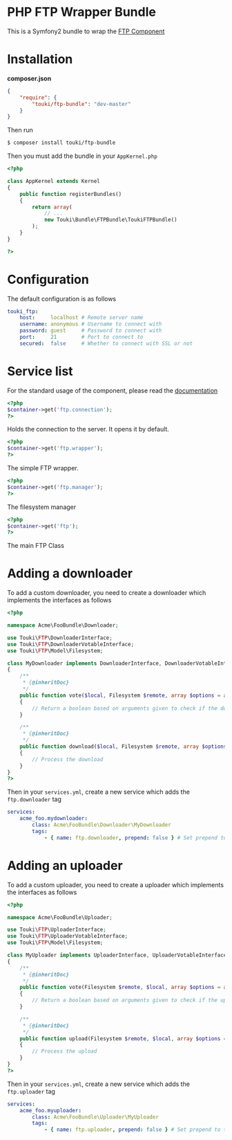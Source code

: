 # PHP FTP Wrapper Bundle

This is a Symfony2 bundle to wrap the [FTP Component](https://github.com/touki653/php-ftp-wrapper)

# Installation

**composer.json**

```json
{
    "require": {
        "touki/ftp-bundle": "dev-master"
    }
}
```

Then run

```sh
$ composer install touki/ftp-bundle
```

Then you must add the bundle in your `AppKernel.php`

```php
<?php

class AppKernel extends Kernel
{
    public function registerBundles()
    {
        return array(
            // ...
            new Touki\Bundle\FTPBundle\ToukiFTPBundle()
        );
    }
}

?>
```

# Configuration

The default configuration is as follows

```yml
touki_ftp:
    host:     localhost # Remote server name
    username: anonymous # Username to connect with
    password: guest     # Password to connect with
    port:     21        # Port to connect to
    secured:  false     # Whether to connect with SSL or not
```

# Service list

For the standard usage of the component, please read the [documentation](https://github.com/touki653/php-ftp-wrapper/tree/master/docs)

```php
<?php
$container->get('ftp.connection');
?>
```

Holds the connection to the server.
It opens it by default.

```php
<?php
$container->get('ftp.wrapper');
?>
```

The simple FTP wrapper.

```php
<?php
$container->get('ftp.manager');
?>
```

The filesystem manager

```php
<?php
$container->get('ftp');
?>
```

The main FTP Class

# Adding a downloader

To add a custom downloader, you need to create a downloader which implements the interfaces as follows

```php
<?php

namespace Acme\FooBundle\Downloader;

use Touki\FTP\DownloaderInterface;
use Touki\FTP\DownloaderVotableInterface;
use Touki\FTP\Model\Filesystem;

class MyDownloader implements DownloaderInterface, DownloaderVotableInterface
{
    /**
     * {@inheritDoc}
     */
    public function vote($local, Filesystem $remote, array $options = array())
    {
        // Return a boolean based on arguments given to check if the downloader is compatible
    }

    /**
     * {@inheritDoc}
     */
    public function download($local, Filesystem $remote, array $options = array())
    {
        // Process the download
    }
}
?>
```

Then in your `services.yml`, create a new service which adds the `ftp.downloader` tag

```yml
services:
    acme_foo.mydownloader:
        class: Acme\FooBundle\Downloader\MyDownloader
        tags:
            - { name: ftp.downloader, prepend: false } # Set prepend to true to prepend the downloader
```

# Adding an uploader

To add a custom uploader, you need to create a uploader which implements the interfaces as follows

```php
<?php

namespace Acme\FooBundle\Uploader;

use Touki\FTP\UploaderInterface;
use Touki\FTP\UploaderVotableInterface;
use Touki\FTP\Model\Filesystem;

class MyUploader implements UploaderInterface, UploaderVotableInterface
{
    /**
     * {@inheritDoc}
     */
    public function vote(Filesystem $remote, $local, array $options = array())
    {
        // Return a boolean based on arguments given to check if the uploader is compatible
    }

    /**
     * {@inheritDoc}
     */
    public function upload(Filesystem $remote, $local, array $options = array())
    {
        // Process the upload
    }
}
?>
```

Then in your `services.yml`, create a new service which adds the `ftp.uploader` tag

```yml
services:
    acme_foo.myuploader:
        class: Acme\FooBundle\Uploader\MyUploader
        tags:
            - { name: ftp.uploader, prepend: false } # Set prepend to true to prepend the uploader
```
